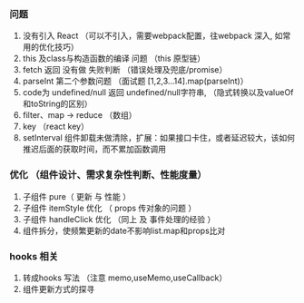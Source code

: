 
### 问题

1. 没有引入 React （可以不引入，需要webpack配置，往webpack 深入, 如常用的优化技巧）
2. this 及class与构造函数的编译 问题 （this 原型链）
3. fetch 返回 没有做 失败判断 （错误处理及兜底/promise）
4. parseInt 第二个参数问题     （面试题   [1,2,3...14].map(parseInt)）
5. code为 undefined/null 返回 undefined/null字符串,   （隐式转换以及valueOf和toString的区别）
6. filter、map -> reduce （数组）
7. key （react key） 
8. setInterval 组件卸载未做清除，扩展：如果接口卡住，或者延迟较大，该如何推迟后面的获取时间，而不累加函数调用

### 优化 （组件设计、需求复杂性判断、性能度量）

1. 子组件 pure（ 更新 与 性能 ）
2.  子组件 itemStyle 优化 （ props 传对象的问题 ）
3. 子组件 handleClick 优化 （同上 及 事件处理的经验 ）
4. 组件拆分，使频繁更新的date不影响list.map和props比对

### hooks 相关

1. 转成hooks 写法 （注意 memo,useMemo,useCallback）
2. 组件更新方式的探寻
